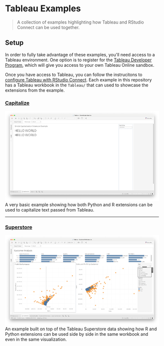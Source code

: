 # Tableau Examples

> A collection of examples highlighting how Tableau and RStudio Connect can be used together.

## Setup
In order to fully take advantage of these examples, you'll need access to a
Tableau environment. One option is to register for the [Tableau Developer
Program](https://www.tableau.com/developer), which will give you access to your
own Tableau Online sandbox.

Once you have access to Tableau, you can follow the instrucitons to [configure
Tableau with RStudio
Connect](https://docs.rstudio.com/rsc/integration/tableau/). Each example in
this repository has a Tableau workbook in the `Tableau/` that can used to
showcase the extensions from the example.


### [Capitalize](capitalize/)
![](img/capitalize-workbook.png)
A very basic example showing how both Python and R extensions can be used to
capitalize text passed from Tableau.

---
### [Superstore](superstore/)
![](img/superstore-workbook.png)
An example built on top of the Tableau Superstore data showing how R and Python
extensions can be used side by side in the same workbook and even in the same
visualization.


